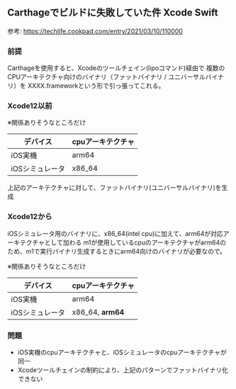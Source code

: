 ## Carthageでビルドに失敗していた件 Xcode Swift

参考: https://techlife.cookpad.com/entry/2021/03/10/110000

### 前提

Carthageを使用すると、Xcodeのツールチェイン(lipoコマンド)経由で
複数のCPUアーキテクチャ向けのバイナリ（ファットバイナリ / ユニバーサルバイナリ）を
XXXX.frameworkという形で引っ張ってこれる。

### Xcode12以前

※関係ありそうなところだけ

|デバイス|cpuアーキテクチャ|
|---|---|
|iOS実機|arm64|
|iOSシミュレータ|x86_64|

上記のアーキテクチャに対して、ファットバイナリ(ユニバーサルバイナリ)を生成

### Xcode12から

iOSシミュレータ用のバイナリに、x86_64(intel cpu)に加えて、arm64が対応アーキテクチャとして加わる
m1が使用しているcpuのアーキテクチャがarm64のため、m1で実行バイナリ生成するときにarm64向けのバイナリが必要なので。

※関係ありそうなところだけ

|デバイス|cpuアーキテクチャ|
|---|---|
|iOS実機|arm64|
|iOSシミュレータ|x86_64, <b>arm64</b>|

### 問題

- iOS実機のcpuアーキテクチャと、iOSシミュレータのcpuアーキテクチャが同一
- Xcodeツールチェインの制約により、上記のパターンでファットバイナリ化できない




